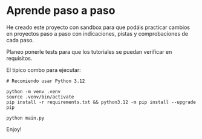 # Aprende paso a paso

He creado este proyecto con sandbox para que podáis practicar cambios en proyectos paso a paso con indicaciones, pistas y comprobaciones de cada paso.

Planeo ponerle tests para que los tutoriales se puedan verificar en requisitos.

El típico combo para ejecutar:
```
# Recomiendo usar Python 3.12

python -m venv .venv
source .venv/bin/activate
pip install -r requirements.txt && python3.12 -m pip install --upgrade pip

python main.py
```

Enjoy!